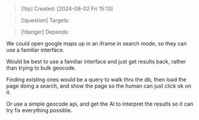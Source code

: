 
>[!tip] Created: [2024-08-02 Fri 15:13]

>[!question] Targets: 

>[!danger] Depends: 

We could open google maps up in an iframe in search mode, so they can use a familiar interface.

Would be best to use a familiar interface and just get results back, rather than trying to bulk geocode.

Finding existing ones would be a query to walk thru the db, then load the page doing a search, and show the page so the human can just click ok on it.

Or use a simple geocode api, and get the AI to interpret the results so it can try fix everything possible.